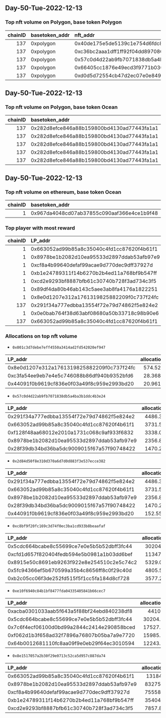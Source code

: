 ## Day-50-Tue-2022-12-13 

### Top nft volume on Polygon, base token Polygon
|   chainID | basetoken_addr   | nft_addr                                   |   vol_amt |   week |   vol_perc |
|----------:|:-----------------|:-------------------------------------------|----------:|-------:|-----------:|
|       137 | 0xpolygon        | 0x40de175e5de5139c1e754d6fdc8b01ac23065700 | 0.0350538 |     50 |   13.3011  |
|       137 | 0xpolygon        | 0xc36bc2aaa1dff1ff92f04dd89708608dc5715beb | 0.0283012 |     50 |   10.7389  |
|       137 | 0xpolygon        | 0x57c0d4d22ab9fb7071838db5a4ba3b1ddc4b3e24 | 0.0234428 |     50 |    8.89532 |
|       137 | 0xpolygon        | 0x66405cc1876e49ecd3f9771b030046f5f328892a | 0.0206331 |     50 |    7.82919 |
|       137 | 0xpolygon        | 0xd0d5d72554cb47d2ec07e0e849c1b8fae6bb5f3a | 0.0197946 |     50 |    7.51104 |

## Day-50-Tue-2022-12-13 

### Top nft volume on Polygon, base token Ocean
|   chainID | basetoken_addr                             | nft_addr                                   |   vol_amt |   week |   vol_perc |
|----------:|:-------------------------------------------|:-------------------------------------------|----------:|-------:|-----------:|
|       137 | 0x282d8efce846a88b159800bd4130ad77443fa1a1 | 0x001c3d7debe7eff4550a3414ad2fd542020ef947 |       999 |     50 |  82.9046   |
|       137 | 0x282d8efce846a88b159800bd4130ad77443fa1a1 | 0x57c0d4d22ab9fb7071838db5a4ba3b1ddc4b3e24 |        69 |     50 |   5.72614  |
|       137 | 0x282d8efce846a88b159800bd4130ad77443fa1a1 | 0x2d84d50f8e310d370a6d7d0d883f3e537ecce382 |        49 |     50 |   4.06639  |
|       137 | 0x282d8efce846a88b159800bd4130ad77443fa1a1 | 0xc8bf9f20fc169c3d74f0ec3ba1cd933b8beaafaf |        12 |     50 |   0.995851 |
|       137 | 0x282d8efce846a88b159800bd4130ad77443fa1a1 | 0xe10f6940c84b1bf8477fda04335405841b66cec7 |        12 |     50 |   0.995851 |

## Day-50-Tue-2022-12-13 

### Top nft volume on ethereum, base token Ocean
|   chainID | basetoken_addr                             | nft_addr                                   |   vol_amt |   week |   vol_perc |
|----------:|:-------------------------------------------|:-------------------------------------------|----------:|-------:|-----------:|
|         1 | 0x967da4048cd07ab37855c090aaf366e4ce1b9f48 | 0x8e1517057a2b30f29e0713c52ca5d957c887da74 |     40100 |     50 |        100 |

### Top player with most reward
|   chainID | LP_addr                                    |   OCEAN_amt |   reward_perc_per_LP |   week | LP_addr_label   |
|----------:|:-------------------------------------------|------------:|---------------------:|-------:|:----------------|
|         1 | 0x663052ad99b85a8c35040c4fd1cc87620f4b61f1 |   2072.25   |            37.0826   |     50 | shrimp3         |
|         1 | 0x8978be1b2082d10ea95533d2897ddab53afb97e9 |   1308.84   |            23.4215   |     50 | nan             |
|         1 | 0xcf8a4b99640defaf99acae9d770dec9dff37927d |   1187.55   |            21.251    |     50 | shrimp2         |
|         1 | 0xb1e24789311f14b6270b2b4ed11a768bf9b547ff |    556.446  |             9.95752  |     50 | nan             |
|         1 | 0xcd2e9293bf8887bfb61c30740b728f3ad734c3f5 |    123.502  |             2.21004  |     50 | nan             |
|         1 | 0x89df4da80b46ab143c5aee3ab8fa4176a1822251 |     79.0539 |             1.41466  |     50 | nan             |
|         1 | 0x8e0d1207e312a1761319825882209f0c737f24fc |     36.1195 |             0.646353 |     50 | nan             |
|       137 | 0x291f34a777edbba13554f72e79d74862f5e824e2 |     28.8336 |             0.515974 |     50 | nan             |
|         1 | 0x0e0bab764f38d63abf08680a50b33718c98b90e6 |     24.1701 |             0.43252  |     50 | nan             |
|       137 | 0x663052ad99b85a8c35040c4fd1cc87620f4b61f1 |     24.1303 |             0.431809 |     50 | shrimp3         |

### Allocations on top nft volume
- `0x001c3d7debe7eff4550a3414ad2fd542020ef947`

| LP_addr                                    |   allocation | LP_addr_label   |   percent |   balance |
|:-------------------------------------------|-------------:|:----------------|----------:|----------:|
| 0x8e0d1207e312a1761319825882209f0c737f24fc |     574.529  | unknown         |     0.028 |  20518.9  |
| 0xc3fa54ee9eb7e4e5c746088b86df940b9352bfd6 |      28.3687 | unknown         |     0.003 |   9456.23 |
| 0x44091f0b9619cf836e0f03a49f8c959e2993bd20 |      20.9617 | unknown         |     0.009 |   2329.08 |

- `0x57c0d4d22ab9fb7071838db5a4ba3b1ddc4b3e24`

| LP_addr                                    |   allocation | LP_addr_label   |   percent |   balance |
|:-------------------------------------------|-------------:|:----------------|----------:|----------:|
| 0x291f34a777edbba13554f72e79d74862f5e824e2 |      4486.38 | unknown         |    0.1375 |  32628.2  |
| 0x663052ad99b85a8c35040c4fd1cc87620f4b61f1 |      3731.54 | shrimp3         |    0.0075 | 497539    |
| 0xf128f48aa68012e2010a1731c068c9af933f6832 |      3338.05 | unknown         |    0.275  |  12138.3  |
| 0x8978be1b2082d10ea95533d2897ddab53afb97e9 |      2356.86 | unknown         |    0.0075 | 314248    |
| 0x28f39db34bd36ba5dc9009015f67a57f90748422 |      1470.28 | unknown         |    0.1475 |   9967.97 |

- `0x2d84d50f8e310d370a6d7d0d883f3e537ecce382`

| LP_addr                                    |   allocation | LP_addr_label   |   percent |   balance |
|:-------------------------------------------|-------------:|:----------------|----------:|----------:|
| 0x291f34a777edbba13554f72e79d74862f5e824e2 |     4486.38  | unknown         |    0.1375 |  32628.2  |
| 0x663052ad99b85a8c35040c4fd1cc87620f4b61f1 |     3731.54  | shrimp3         |    0.0075 | 497539    |
| 0x8978be1b2082d10ea95533d2897ddab53afb97e9 |     2356.86  | unknown         |    0.0075 | 314248    |
| 0x28f39db34bd36ba5dc9009015f67a57f90748422 |     1470.28  | unknown         |    0.1475 |   9967.97 |
| 0x44091f0b9619cf836e0f03a49f8c959e2993bd20 |      152.554 | unknown         |    0.0655 |   2329.08 |

- `0xc8bf9f20fc169c3d74f0ec3ba1cd933b8beaafaf`

| LP_addr                                    |   allocation | LP_addr_label   |   percent |   balance |
|:-------------------------------------------|-------------:|:----------------|----------:|----------:|
| 0x5cdc664bcabe8c55699ce7e0e5b5b52dbff3fc44 |     30204.5  | unknown         |      0.2  |  151022   |
| 0xcfd1d657f820404fedb594e5b0981a1b03dd6bef |     11347.5  | unknown         |      0.2  |   56737.4 |
| 0x8915e50c8691eb9263f922e8e254510c2e5c74c2 |      5329.07 | unknown         |      0.25 |   21316.3 |
| 0x5fc94366ef5b670599a35b4c8656ff8c0f29c40d |      4805.54 | unknown         |      0.2  |   24027.7 |
| 0xb2c05cc06f3de252fd515f5f1cc5fa184d8cf728 |      3577.28 | unknown         |      0.2  |   17886.4 |

- `0xe10f6940c84b1bf8477fda04335405841b66cec7`

| LP_addr                                    |   allocation | LP_addr_label   |   percent |   balance |
|:-------------------------------------------|-------------:|:----------------|----------:|----------:|
| 0xacba0301033aab5f643a5f88bf24ebd840238df8 |      44106   | unknown         |     1     |   44106   |
| 0x5cdc664bcabe8c55699ce7e0e5b5b52dbff3fc44 |      30204.5 | unknown         |     0.2   |  151022   |
| 0x7c6f4ecf06100d0bd99a2844c2414e290858bced |      17527.6 | unknown         |     0.5   |   35055.1 |
| 0xf062d1b3f658ad32f7896a76807b05ba7a9e7720 |      15985.1 | unknown         |     0.065 |  245924   |
| 0x64b0012681110fc8aa09f9e0eb29f64ec3010594 |      12243.5 | unknown         |     0.2   |   61217.3 |

- `0x8e1517057a2b30f29e0713c52ca5d957c887da74`

| LP_addr                                    |   allocation | LP_addr_label   |   percent |   balance |
|:-------------------------------------------|-------------:|:----------------|----------:|----------:|
| 0x663052ad99b85a8c35040c4fd1cc87620f4b61f1 |    131848    | shrimp3         |     0.265 |  497539   |
| 0x8978be1b2082d10ea95533d2897ddab53afb97e9 |     83275.6  | unknown         |     0.265 |  314248   |
| 0xcf8a4b99640defaf99acae9d770dec9dff37927d |     75558.2  | shrimp2         |     0.265 |  285125   |
| 0xb1e24789311f14b6270b2b4ed11a768bf9b547ff |     35404.1  | unknown         |     0.26  |  136170   |
| 0xcd2e9293bf8887bfb61c30740b728f3ad734c3f5 |      7857.84 | unknown         |     0.14  |   56127.4 |

